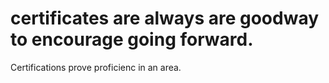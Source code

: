 # certificates are always are goodway to encourage going forward.

Certifications prove proficienc in an area.

